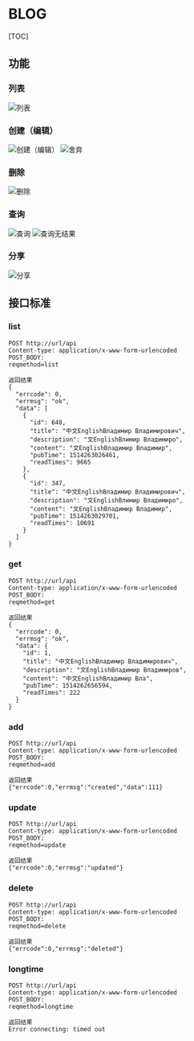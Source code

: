 # BLOG

[TOC]

## 功能

### 列表
![列表](./doc/list.png)

### 创建（编辑）
![创建（编辑）](./doc/edit.png)
![舍弃](./doc/edit_leave.png)

### 删除
![删除](./doc/delete.png)

### 查询
![查询](./doc/search.png)
![查询无结果](./doc/search_notret.png)

### 分享
![分享](./doc/share.png)

## 接口标准

### list
```
POST http://url/api
Content-type: application/x-www-form-urlencoded
POST_BODY:
reqmethod=list

返回结果
{
  "errcode": 0,
  "errmsg": "ok",
  "data": [
    {
      "id": 648,
      "title": "中文EnglishВладимир Владимирович",
      "description": "文EnglishВлимир Владимиро",
      "content": "文EnglishВладимир Владимир",
      "pubTime": 1514263026461,
      "readTimes": 9665
    },
    {
      "id": 347,
      "title": "中文EnglishВладимир Владимирович",
      "description": "文EnglishВлимир Владимиро",
      "content": "文EnglishВладимир Владимир",
      "pubTime": 1514263029701,
      "readTimes": 10691
    }
  ]
}
```

### get
```
POST http://url/api
Content-type: application/x-www-form-urlencoded
POST_BODY:
reqmethod=get

返回结果
{
  "errcode": 0,
  "errmsg": "ok",
  "data": {
    "id": 1,
    "title": "中文EnglishВладимир Владимирович",
    "description": "文EnglishВладимир Владимиров",
    "content": "中文EnglishВладимир Вла",
    "pubTime": 1514262656594,
    "readTimes": 222
  }
}
```

### add
```
POST http://url/api
Content-type: application/x-www-form-urlencoded
POST_BODY:
reqmethod=add

返回结果
{"errcode":0,"errmsg":"created","data":111}
```

### update
```
POST http://url/api
Content-type: application/x-www-form-urlencoded
POST_BODY:
reqmethod=update

返回结果
{"errcode":0,"errmsg":"updated"}
```

### delete
```
POST http://url/api
Content-type: application/x-www-form-urlencoded
POST_BODY:
reqmethod=delete

返回结果
{"errcode":0,"errmsg":"deleted"}
```


### longtime
```
POST http://url/api
Content-type: application/x-www-form-urlencoded
POST_BODY:
reqmethod=longtime

返回结果
Error connecting: timed out
```
